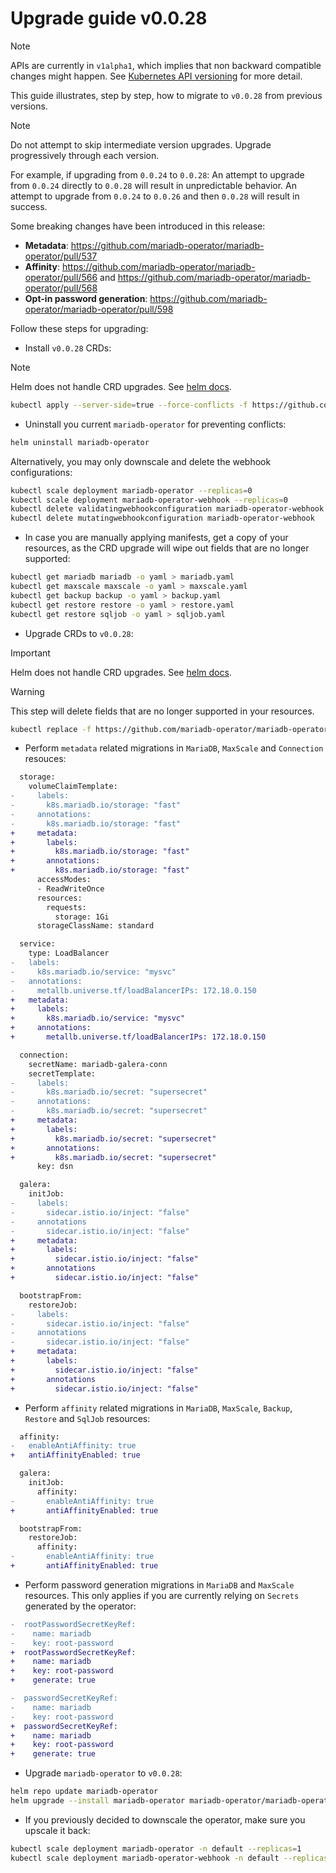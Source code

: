 # Upgrade guide v0.0.28

> [!NOTE]  
> APIs are currently in `v1alpha1`, which implies that non backward compatible changes might happen. See [Kubernetes API versioning](https://kubernetes.io/docs/reference/using-api/#api-versioning) for more detail.

This guide illustrates, step by step, how to migrate to `v0.0.28` from previous versions.

> [!NOTE]  
> Do not attempt to skip intermediate version upgrades. Upgrade progressively through each version.

For example, if upgrading from `0.0.24` to `0.0.28`:
An attempt to upgrade from `0.0.24` directly to `0.0.28` will result in unpredictable behavior.
An attempt to upgrade from `0.0.24` to `0.0.26` and then `0.0.28` will result in success.

Some breaking changes have been introduced in this release:

- __Metadata__: https://github.com/mariadb-operator/mariadb-operator/pull/537
- __Affinity__: https://github.com/mariadb-operator/mariadb-operator/pull/566 and https://github.com/mariadb-operator/mariadb-operator/pull/568
- __Opt-in password generation__: https://github.com/mariadb-operator/mariadb-operator/pull/598

Follow these steps for upgrading:

- Install `v0.0.28` CRDs:
> [!NOTE]  
> Helm does not handle CRD upgrades. See [helm docs](https://helm.sh/docs/chart_best_practices/custom_resource_definitions/#some-caveats-and-explanations).

```bash
kubectl apply --server-side=true --force-conflicts -f https://github.com/mariadb-operator/mariadb-operator/releases/download/helm-chart-0.28.0/crds.yaml
```


- Uninstall you current `mariadb-operator` for preventing conflicts:
```bash
helm uninstall mariadb-operator
```
Alternatively, you may only downscale and delete the webhook configurations:
```bash
kubectl scale deployment mariadb-operator --replicas=0
kubectl scale deployment mariadb-operator-webhook --replicas=0
kubectl delete validatingwebhookconfiguration mariadb-operator-webhook
kubectl delete mutatingwebhookconfiguration mariadb-operator-webhook
```

- In case you are manually applying manifests, get a copy of your resources, as the CRD upgrade will wipe out fields that are no longer supported:
```bash
kubectl get mariadb mariadb -o yaml > mariadb.yaml
kubectl get maxscale maxscale -o yaml > maxscale.yaml
kubectl get backup backup -o yaml > backup.yaml
kubectl get restore restore -o yaml > restore.yaml
kubectl get restore sqljob -o yaml > sqljob.yaml
```

- Upgrade CRDs to `v0.0.28`:
> [!IMPORTANT]  
> Helm does not handle CRD upgrades. See [helm docs](https://helm.sh/docs/chart_best_practices/custom_resource_definitions/#some-caveats-and-explanations).

> [!WARNING]  
> This step will delete fields that are no longer supported in your resources.
```bash
kubectl replace -f https://github.com/mariadb-operator/mariadb-operator/releases/download/helm-chart-0.28.0/crds.yaml
```

- Perform `metadata` related migrations in `MariaDB`, `MaxScale` and `Connection` resouces:
```diff
  storage:
    volumeClaimTemplate:
-     labels:
-       k8s.mariadb.io/storage: "fast"
-     annotations:
-       k8s.mariadb.io/storage: "fast"
+     metadata:
+       labels:
+         k8s.mariadb.io/storage: "fast"
+       annotations:
+         k8s.mariadb.io/storage: "fast"
      accessModes:
      - ReadWriteOnce
      resources:
        requests:
          storage: 1Gi
      storageClassName: standard

  service:
    type: LoadBalancer
-   labels:
-     k8s.mariadb.io/service: "mysvc"
-   annotations:
-     metallb.universe.tf/loadBalancerIPs: 172.18.0.150
+   metadata:
+     labels:
+       k8s.mariadb.io/service: "mysvc"
+     annotations:
+       metallb.universe.tf/loadBalancerIPs: 172.18.0.150

  connection:
    secretName: mariadb-galera-conn
    secretTemplate:
-     labels:
-       k8s.mariadb.io/secret: "supersecret"
-     annotations:
-       k8s.mariadb.io/secret: "supersecret"
+     metadata:
+       labels:
+         k8s.mariadb.io/secret: "supersecret"
+       annotations:
+         k8s.mariadb.io/secret: "supersecret"
      key: dsn

  galera:
    initJob:
-     labels:
-       sidecar.istio.io/inject: "false"
-     annotations
-       sidecar.istio.io/inject: "false"
+     metadata:
+       labels:
+         sidecar.istio.io/inject: "false"
+       annotations
+         sidecar.istio.io/inject: "false"

  bootstrapFrom:
    restoreJob:
-     labels:
-       sidecar.istio.io/inject: "false"
-     annotations
-       sidecar.istio.io/inject: "false"
+     metadata:
+       labels:
+         sidecar.istio.io/inject: "false"
+       annotations
+         sidecar.istio.io/inject: "false"
```

- Perform `affinity` related migrations in `MariaDB`, `MaxScale`, `Backup`, `Restore` and `SqlJob` resources:
```diff
  affinity:
-   enableAntiAffinity: true
+   antiAffinityEnabled: true

  galera:
    initJob:
      affinity:
-       enableAntiAffinity: true
+       antiAffinityEnabled: true

  bootstrapFrom:
    restoreJob:
      affinity:
-       enableAntiAffinity: true
+       antiAffinityEnabled: true
```

- Perform password generation migrations in `MariaDB` and `MaxScale` resources. This only applies if you are currently relying on `Secrets` generated by the operator:
```diff
-  rootPasswordSecretKeyRef:
-    name: mariadb
-    key: root-password
+  rootPasswordSecretKeyRef:
+    name: mariadb
+    key: root-password
+    generate: true

-  passwordSecretKeyRef:
-    name: mariadb
-    key: root-password
+  passwordSecretKeyRef:
+    name: mariadb
+    key: root-password
+    generate: true
```
 
-  Upgrade `mariadb-operator` to `v0.0.28`:
```bash 
helm repo update mariadb-operator
helm upgrade --install mariadb-operator mariadb-operator/mariadb-operator --version 0.28.0 
```

- If you previously decided to downscale the operator, make sure you upscale it back:
```bash
kubectl scale deployment mariadb-operator -n default --replicas=1
kubectl scale deployment mariadb-operator-webhook -n default --replicas=1
```
